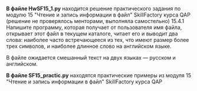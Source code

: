 <b>В файле HwSF15_1.py</b> находится решение практического задания по модулю 15 "Чтение и запись информации в файл" SkillFactory курса QAP 
(решение не проверялось менторами, выполняла самостельно)
15.4.1
Напишите программу, которая получает от пользователя имя файла, открывает этот файл в текущем каталоге, читает его и выводит два слова: наиболее часто 
встречающееся из тех, что имеют размер более трех символов, и наиболее длинное слово на английском языке.

В файле ожидается смешанный текст на двух языках — русском и английском.



<b>В файле SF15_practic.py</b> находятся практические примеры из модуля 15 "Чтение и запись информации в файл" SkillFactory курса QAP 
